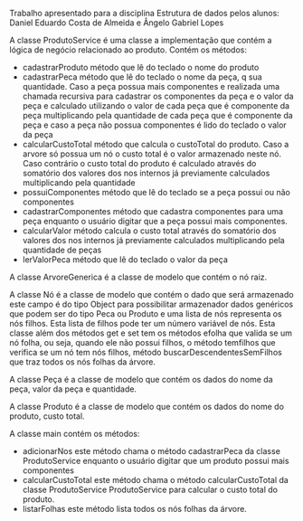 Trabalho apresentado para a disciplina Estrutura de dados pelos alunos: Daniel Eduardo Costa de Almeida e Ângelo Gabriel Lopes

A classe ProdutoService é uma classe a implementação que contém a lógica de negócio relacionado ao produto. Contém os métodos: 
* cadastrarProduto método que lê do teclado o nome do produto
* cadastrarPeca método que lê do teclado o nome da peça, q sua quantidade. Caso a peça possua mais componentes e realizada uma chamada recursiva para cadastrar os componentes da peça e o valor da peça e calculado utilizando o valor de cada peça que é componente da peça multiplicando pela quantidade de cada peça que é componente da peça e caso a peça não possua componentes é lido do teclado o valor da peça
* calcularCustoTotal método que calcula o custoTotal do produto. Caso a arvore só possua um nó o custo total é o valor armazenado neste nó.  Caso contrário o custo total do produto é calculado através do somatório dos valores dos nos internos já previamente calculados multiplicando pela quantidade 
* possuiComponentes método que lê do teclado se a peça possui ou não componentes
* cadastrarComponentes método que cadastra componentes para uma peça enquanto o usuário digitar que a peça possui mais componentes.
* calcularValor método calcula o custo total através do somatório dos valores dos nos internos já previamente calculados multiplicando pela quantidade de peças
* lerValorPeca método que lê do teclado o valor da peça
    
    
A classe ArvoreGenerica é a classe de modelo que contém o nó raiz.

A classe Nó é a classe de modelo que contém o dado que será armazenado este campo é do tipo Object para possibilitar armazenador dados genéricos que podem ser do tipo Peca ou Produto e uma lista de nós representa os nós filhos. Esta lista de filhos pode ter um número variável de nós. Esta classe além dos métodos get e set tem os métodos efolha que valida se um nó folha, ou seja, quando ele não possui filhos, o método temfilhos que verifica se um nó tem nós filhos, método buscarDescendentesSemFilhos que traz todos os nós folhas da árvore.

A classe Peça é a classe de modelo que contém os dados do nome da peça, valor da peça e quantidade.

A classe Produto é a classe de modelo que contém os dados do nome do produto, custo total.

A classe main contém os métodos: 
* adicionarNos este método chama o método cadastrarPeca da classe ProdutoService enquanto o usuário digitar que um produto possui mais componentes
* calcularCustoTotal este método chama o método calcularCustoTotal da classe ProdutoService ProdutoService para calcular o custo total do produto.
* listarFolhas este método lista todos os nós folhas da árvore.
